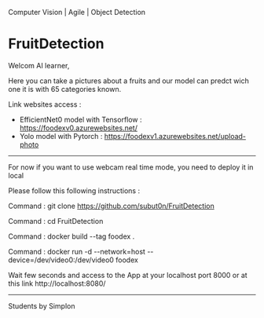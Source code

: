 Computer Vision | Agile | Object Detection

# FruitDetection

Welcom AI learner, 

Here you can take a pictures about a fruits and our model can predct wich one it is with 65 categories known. 

Link websites access : 
  - EfficientNet0 model with Tensorflow : https://foodexv0.azurewebsites.net/
  - Yolo model with Pytorch : https://foodexv1.azurewebsites.net/upload-photo
  
  
----------------------------

For now if you want to use webcam real time mode, you need to deploy it in local  

Please follow this following instructions : 

Command : git clone https://github.com/subut0n/FruitDetection

Command : cd FruitDetection 

Command : docker build --tag foodex .

Command : docker run -d --network=host --device=/dev/video0:/dev/video0 foodex


Wait few seconds and access to the App at your localhost port 8000
or at this link http://localhost:8080/ 


----------------------------
Students by Simplon 
